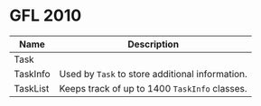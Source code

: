# GFL 2010

| Name | Description |
| - | - |
| Task | |
| TaskInfo | Used by `Task` to store additional information. |
| TaskList | Keeps track of up to 1400 `TaskInfo` classes. |